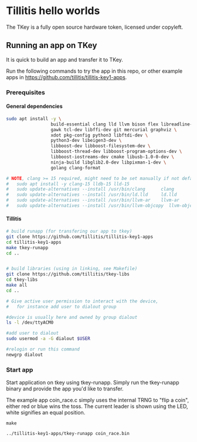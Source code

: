 # Tillitis hello worlds

The TKey is a fully open source hardware token, licensed under copyleft.

## Running an app on TKey

It is quick to build an app and transfer it to TKey.

Run the following commands to try the app in this repo, or other example apps in <https://github.com/tillitis/tillitis-key1-apps>.

### Prerequisites


#### General dependencies

```bash
sudo apt install -y \
                 build-essential clang lld llvm bison flex libreadline-dev \
                 gawk tcl-dev libffi-dev git mercurial graphviz \
                 xdot pkg-config python3 libftdi-dev \
                 python3-dev libeigen3-dev \
                 libboost-dev libboost-filesystem-dev \
                 libboost-thread-dev libboost-program-options-dev \
                 libboost-iostreams-dev cmake libusb-1.0-0-dev \
                 ninja-build libglib2.0-dev libpixman-1-dev \
                 golang clang-format

# NOTE, clang >= 15 required, might need to be set manually if not default (e.g. on Ubuntu 22.04)
#   sudo apt install -y clang-15 lldb-15 lld-15
#   sudo update-alternatives --install /usr/bin/clang      clang       /usr/bin/clang-15  200
#   sudo update-alternatives --install /usr/bin/ld.lld     ld.lld      /usr/bin/ld.lld-15  200
#   sudo update-alternatives --install /usr/bin/llvm-ar    llvm-ar     /usr/bin/llvm-ar-15 200
#   sudo update-alternatives --install /usr/bin/llvm-objcopy  llvm-objcopy /usr/bin/llvm-objcopy-15 200
```

#### Tillitis

```bash
# build runapp (for transfering our app to tkey)
git clone https://github.com/tillitis/tillitis-key1-apps
cd tillitis-key1-apps
make tkey-runapp
cd ..


# build libraries (using in linking, see Makefile)
git clone https://github.com/tillitis/tkey-libs
cd tkey-libs
make all
cd ..
```


```bash
# Give active user permission to interact with the device,
#   for instance add user to dialout group

#device is usually here and owned by group dialout
ls -l /dev/ttyACM0

#add user to dialout
sudo usermod -a -G dialout $USER

#relogin or run this command
newgrp dialout
```


### Start app


Start application on tkey using tkey-runapp. Simply run the tkey-runapp binary and provide the app you'd like to transfer.

The example app coin_race.c simply uses the internal TRNG to "flip a coin", either red or blue wins the toss.
The current leader is shown using the LED, white signifies an equal position.


```
make

../tillitis-key1-apps/tkey-runapp coin_race.bin
```


